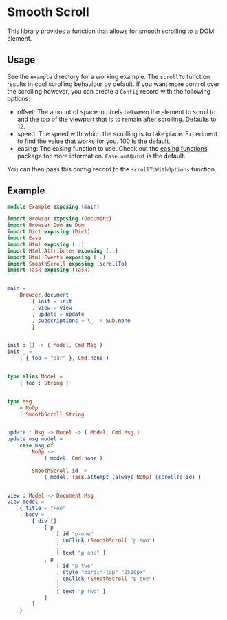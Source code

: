 # Smooth Scroll

This library provides a function that allows for smooth scrolling to a DOM element.


## Usage

See the `example` directory for a working example. The `scrollTo` function results in cool scrolling behaviour
by default. If you want more control over the scrolling however, you can create a `Config` record with the following options:

* offset: The amount of space in pixels between the element to scroll to and the top of the viewport that is to remain after scrolling. Defaults to 12.
* speed: The speed with which the scrolling is to take place. Experiment to find the value that works for you. 100 is the default.
* easing: The easing function to use. Check out the [easing functions](https://package.elm-lang.org/packages/elm-community/easing-functions/latest/) package for more information. `Ease.outQuint` is the default.

You can then pass this config record to the `scrollToWithOptions` function.

## Example
```elm
module Example exposing (main)

import Browser exposing (Document)
import Browser.Dom as Dom
import Dict exposing (Dict)
import Ease
import Html exposing (..)
import Html.Attributes exposing (..)
import Html.Events exposing (..)
import SmoothScroll exposing (scrollTo)
import Task exposing (Task)


main =
    Browser.document
        { init = init
        , view = view
        , update = update
        , subscriptions = \_ -> Sub.none
        }


init : () -> ( Model, Cmd Msg )
init _ =
    ( { foo = "bar" }, Cmd.none )


type alias Model =
    { foo : String }


type Msg
    = NoOp
    | SmoothScroll String


update : Msg -> Model -> ( Model, Cmd Msg )
update msg model =
    case msg of
        NoOp ->
            ( model, Cmd.none )

        SmoothScroll id ->
            ( model, Task.attempt (always NoOp) (scrollTo id) )


view : Model -> Document Msg
view model =
    { title = "Foo"
    , body =
        [ div []
            [ p
                [ id "p-one"
                , onClick (SmoothScroll "p-two")
                ]
                [ text "p one" ]
            , p
                [ id "p-two"
                , style "margin-top" "2500px"
                , onClick (SmoothScroll "p-one")
                ]
                [ text "p two" ]
            ]
        ]
    }
```
